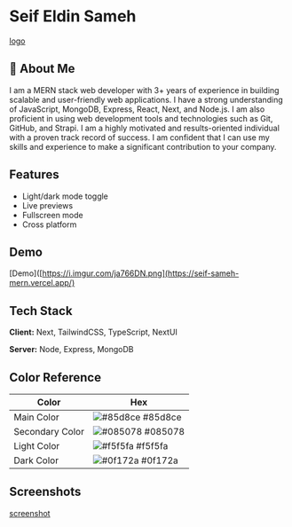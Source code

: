 
# Seif Eldin Sameh

[logo](https://i.imgur.com/ja766DN.png)


## 🚀 About Me
I am a MERN stack web developer with 3+ years of experience in building scalable and user-friendly web applications. I have a strong understanding of JavaScript, MongoDB, Express, React, Next, and Node.js. I am also proficient in using web development tools and technologies such as Git, GitHub, and Strapi. I am a highly motivated and results-oriented individual with a proven track record of success. I am confident that I can use my skills and experience to make a significant contribution to your company.


## Features

- Light/dark mode toggle
- Live previews
- Fullscreen mode
- Cross platform


## Demo

[Demo]([https://i.imgur.com/ja766DN.png](https://seif-sameh-mern.vercel.app/)


## Tech Stack

**Client:** Next, TailwindCSS, TypeScript, NextUI

**Server:** Node, Express, MongoDB

## Color Reference

| Color             | Hex                                                                |
| ----------------- | ------------------------------------------------------------------ |
| Main Color | ![#85d8ce](https://via.placeholder.com/10/85d8ce?text=+) #85d8ce |
| Secondary Color | ![#085078](https://via.placeholder.com/10/085078?text=+) #085078 |
| Light Color | ![#f5f5fa](https://via.placeholder.com/10/f5f5fa?text=+) #f5f5fa |
| Dark Color | ![#0f172a](https://via.placeholder.com/10/0f172a?text=+) #0f172a |


## Screenshots

[screenshot](https://i.imgur.com/H6uqDFh.png)

